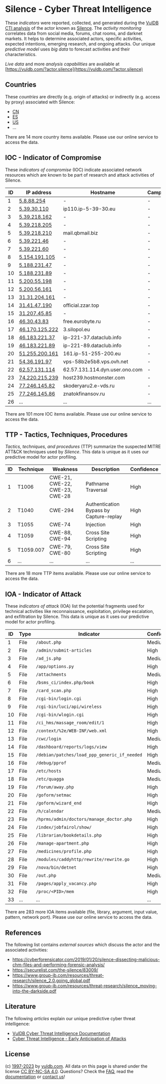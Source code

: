 # Silence - Cyber Threat Intelligence

These _indicators_ were reported, collected, and generated during the [VulDB CTI analysis](https://vuldb.com/?kb.cti) of the actor known as [Silence](https://vuldb.com/?actor.silence). The _activity monitoring_ correlates data from social media, forums, chat rooms, and darknet markets. It helps to determine associated actors, specific activities, expected intentions, emerging research, and ongoing attacks. Our unique _predictive model_ uses _big data_ to forecast activities and their characteristics.

_Live data_ and more _analysis capabilities_ are available at [https://vuldb.com/?actor.silence](https://vuldb.com/?actor.silence)

## Countries

These _countries_ are directly (e.g. origin of attacks) or indirectly (e.g. access by proxy) associated with Silence:

* [CN](https://vuldb.com/?country.cn)
* [ES](https://vuldb.com/?country.es)
* [US](https://vuldb.com/?country.us)
* ...

There are 14 more country items available. Please use our online service to access the data.

## IOC - Indicator of Compromise

These _indicators of compromise_ (IOC) indicate associated network resources which are known to be part of research and attack activities of Silence.

ID | IP address | Hostname | Campaign | Confidence
-- | ---------- | -------- | -------- | ----------
1 | [5.8.88.254](https://vuldb.com/?ip.5.8.88.254) | - | - | High
2 | [5.39.30.110](https://vuldb.com/?ip.5.39.30.110) | ip110.ip-5-39-30.eu | - | High
3 | [5.39.218.162](https://vuldb.com/?ip.5.39.218.162) | - | - | High
4 | [5.39.218.205](https://vuldb.com/?ip.5.39.218.205) | - | - | High
5 | [5.39.218.210](https://vuldb.com/?ip.5.39.218.210) | mail.qbmail.biz | - | High
6 | [5.39.221.46](https://vuldb.com/?ip.5.39.221.46) | - | - | High
7 | [5.39.221.60](https://vuldb.com/?ip.5.39.221.60) | - | - | High
8 | [5.154.191.105](https://vuldb.com/?ip.5.154.191.105) | - | - | High
9 | [5.188.231.47](https://vuldb.com/?ip.5.188.231.47) | - | - | High
10 | [5.188.231.89](https://vuldb.com/?ip.5.188.231.89) | - | - | High
11 | [5.200.55.198](https://vuldb.com/?ip.5.200.55.198) | - | - | High
12 | [5.200.56.161](https://vuldb.com/?ip.5.200.56.161) | - | - | High
13 | [31.31.204.161](https://vuldb.com/?ip.31.31.204.161) | - | - | High
14 | [31.41.47.190](https://vuldb.com/?ip.31.41.47.190) | official.zzar.top | - | High
15 | [31.207.45.85](https://vuldb.com/?ip.31.207.45.85) | - | - | High
16 | [46.30.43.83](https://vuldb.com/?ip.46.30.43.83) | free.eurobyte.ru | - | High
17 | [46.170.125.222](https://vuldb.com/?ip.46.170.125.222) | 3.silopol.eu | - | High
18 | [46.183.221.37](https://vuldb.com/?ip.46.183.221.37) | ip-221-37.dataclub.info | - | High
19 | [46.183.221.89](https://vuldb.com/?ip.46.183.221.89) | ip-221-89.dataclub.info | - | High
20 | [51.255.200.161](https://vuldb.com/?ip.51.255.200.161) | 161.ip-51-255-200.eu | - | High
21 | [54.36.191.97](https://vuldb.com/?ip.54.36.191.97) | vps-58b2e5b8.vps.ovh.net | - | High
22 | [62.57.131.114](https://vuldb.com/?ip.62.57.131.114) | 62.57.131.114.dyn.user.ono.com | - | High
23 | [74.220.215.239](https://vuldb.com/?ip.74.220.215.239) | host239.hostmonster.com | - | High
24 | [77.246.145.82](https://vuldb.com/?ip.77.246.145.82) | skoderyaru2.e-vds.ru | - | High
25 | [77.246.145.86](https://vuldb.com/?ip.77.246.145.86) | znatokfinansov.ru | - | High
26 | ... | ... | ... | ...

There are 101 more IOC items available. Please use our online service to access the data.

## TTP - Tactics, Techniques, Procedures

_Tactics, techniques, and procedures_ (TTP) summarize the suspected MITRE ATT&CK techniques used by _Silence_. This data is unique as it uses our predictive model for actor profiling.

ID | Technique | Weakness | Description | Confidence
-- | --------- | -------- | ----------- | ----------
1 | T1006 | CWE-21, CWE-22, CWE-23, CWE-28 | Pathname Traversal | High
2 | T1040 | CWE-294 | Authentication Bypass by Capture-replay | High
3 | T1055 | CWE-74 | Injection | High
4 | T1059 | CWE-88, CWE-94 | Cross Site Scripting | High
5 | T1059.007 | CWE-79, CWE-80 | Cross Site Scripting | High
6 | ... | ... | ... | ...

There are 18 more TTP items available. Please use our online service to access the data.

## IOA - Indicator of Attack

These _indicators of attack_ (IOA) list the potential fragments used for technical activities like reconnaissance, exploitation, privilege escalation, and exfiltration by Silence. This data is unique as it uses our predictive model for actor profiling.

ID | Type | Indicator | Confidence
-- | ---- | --------- | ----------
1 | File | `/about.php` | Medium
2 | File | `/admin/submit-articles` | High
3 | File | `/ad_js.php` | Medium
4 | File | `/app/options.py` | High
5 | File | `/attachments` | Medium
6 | File | `/bsms_ci/index.php/book` | High
7 | File | `/card_scan.php` | High
8 | File | `/cgi-bin/login.cgi` | High
9 | File | `/cgi-bin/luci/api/wireless` | High
10 | File | `/cgi-bin/wlogin.cgi` | High
11 | File | `/ci_hms/massage_room/edit/1` | High
12 | File | `/context/%2e/WEB-INF/web.xml` | High
13 | File | `/cwc/login` | Medium
14 | File | `/dashboard/reports/logs/view` | High
15 | File | `/debian/patches/load_ppp_generic_if_needed` | High
16 | File | `/debug/pprof` | Medium
17 | File | `/etc/hosts` | Medium
18 | File | `/etc/quagga` | Medium
19 | File | `/forum/away.php` | High
20 | File | `/goform/setmac` | High
21 | File | `/goform/wizard_end` | High
22 | File | `/h/calendar` | Medium
23 | File | `/hprms/admin/doctors/manage_doctor.php` | High
24 | File | `/index/jobfairol/show/` | High
25 | File | `/librarian/bookdetails.php` | High
26 | File | `/manage-apartment.php` | High
27 | File | `/medicines/profile.php` | High
28 | File | `/modules/caddyhttp/rewrite/rewrite.go` | High
29 | File | `/nova/bin/detnet` | High
30 | File | `/out.php` | Medium
31 | File | `/pages/apply_vacancy.php` | High
32 | File | `/proc/<PID>/mem` | High
33 | ... | ... | ...

There are 283 more IOA items available (file, library, argument, input value, pattern, network port). Please use our online service to access the data.

## References

The following list contains _external sources_ which discuss the actor and the associated activities:

* https://cyberforensicator.com/2019/01/20/silence-dissecting-malicious-chm-files-and-performing-forensic-analysis/
* https://securelist.com/the-silence/83009/
* https://www.group-ib.com/resources/threat-research/silence_2.0.going_global.pdf
* https://www.group-ib.com/resources/threat-research/silence_moving-into-the-darkside.pdf

## Literature

The following _articles_ explain our unique predictive cyber threat intelligence:

* [VulDB Cyber Threat Intelligence Documentation](https://vuldb.com/?kb.cti)
* [Cyber Threat Intelligence - Early Anticipation of Attacks](https://www.scip.ch/en/?labs.20201022)

## License

(c) [1997-2023](https://vuldb.com/?kb.changelog) by [vuldb.com](https://vuldb.com/?kb.about). All data on this page is shared under the license [CC BY-NC-SA 4.0](https://creativecommons.org/licenses/by-nc-sa/4.0/). Questions? Check the [FAQ](https://vuldb.com/?kb.faq), read the [documentation](https://vuldb.com/?kb) or [contact us](https://vuldb.com/?contact)!
